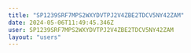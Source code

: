 ```yaml
---
title: "SP1239SRF7MPS2WXYDVTPJ2V4ZBE2TDCV5NY42ZAM"
date: 2024-05-06T11:49:45.346Z
user: SP1239SRF7MPS2WXYDVTPJ2V4ZBE2TDCV5NY42ZAM
layout: "users"
---
```

    